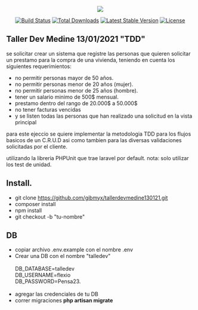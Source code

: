 <p align="center"><img src="https://laravel.com/assets/img/components/logo-laravel.svg"></p>

<p align="center">
<a href="https://travis-ci.org/laravel/framework"><img src="https://travis-ci.org/laravel/framework.svg" alt="Build Status"></a>
<a href="https://packagist.org/packages/laravel/framework"><img src="https://poser.pugx.org/laravel/framework/d/total.svg" alt="Total Downloads"></a>
<a href="https://packagist.org/packages/laravel/framework"><img src="https://poser.pugx.org/laravel/framework/v/stable.svg" alt="Latest Stable Version"></a>
<a href="https://packagist.org/packages/laravel/framework"><img src="https://poser.pugx.org/laravel/framework/license.svg" alt="License"></a>
</p>

## Taller Dev Medine 13/01/2021 "TDD"

se solicitar crear un sistema que registre las personas que quieren solicitar un prestamo para la compra de una vivienda, teniendo en cuenta los siguientes requerimientos:

* no permitir personas mayor de 50 años.
* no permitir personas menor de 20 años (mujer).
* no permitir personas menor de 25 años (hombre).
* tener un salario minimo de 500$ mensual.
* prestamo dentro del rango de 20.000$ a 50.000$
* no tener facturas vencidas
* y se listen todas las personas que han realizado una solicitud en la vista principal

para este ejeccio se quiere implementar la metodologia TDD para los flujos basicos de un C.R.U.D asi como tambien para las diversas validaciones solicitadas por el cliente.

utilizando la libreria PHPUnit que trae laravel por default.
nota: solo utilizar los test de unidad.

## Install.

* git clone https://github.com/gibmyx/tallerdevmedine130121.git
* composer install
* npm install
* git checkout -b "tu-nombre"

## DB
* copiar archivo .env.example con el nombre .env
* Crear una DB con el nombre "talledev"  
  </br>
  DB_DATABASE=talledev </br>
  DB_USERNAME=flexio  </br>
  DB_PASSWORD=Pensa23. </br>
  </br>
* agregar las credenciales de tu DB
* correr migraciones <strong> php artisan migrate </strong>
 
